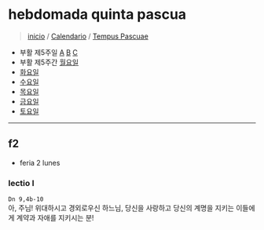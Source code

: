 # hebdomada quinta pascua
> [inicio](./README.md) / [Calendario](../../LC.md) / [Tempus Pascuae](../LQ.md)


* 부활 제5주일 [A]() [B]() [C](./)
* 부활 제5주간 [월요일](#f1) 
* [화요일](#f2) 
* [수요일](#f3) 
* [목요일](#f4) 
* [금요일](#f5) 
* [토요일](#f6)

----

## f2
- feria 2 lunes

### lectio I
`Dn 9,4b-10`  
아, 주님! 위대하시고 경외로우신 하느님, 당신을 사랑하고 당신의 계명을 지키는 이들에게 계약과 자애를 지키시는 분!
